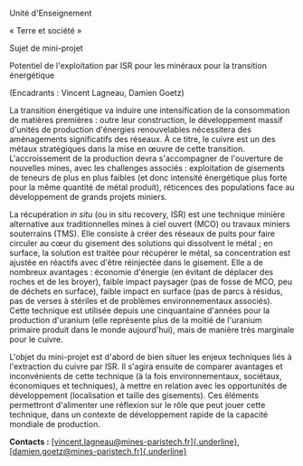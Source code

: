 Unité d'Enseignement

« Terre et société »

Sujet de mini-projet

Potentiel de l'exploitation par ISR pour les minéraux pour la transition
énergétique

(Encadrants : Vincent Lagneau, Damien Goetz)

La transition énergétique va induire une intensification de la
consommation de matières premières : outre leur construction, le
développement massif d'unités de production d'énergies renouvelables
nécessitera des aménagements significatifs des réseaux. À ce titre, le
cuivre est un des métaux stratégiques dans la mise en œuvre de cette
transition. L'accroissement de la production devra s'accompagner de
l'ouverture de nouvelles mines, avec les challenges associés :
exploitation de gisements de teneurs de plus en plus faibles (et donc
intensité énergétique plus forte pour la même quantité de métal
produit), réticences des populations face au développement de grands
projets miniers.

La récupération *in situ* (ou in situ recovery, ISR) est une technique
minière alternative aux traditionnelles mines à ciel ouvert (MCO) ou
travaux miniers souterrains (TMS). Elle consiste à créer des réseaux de
puits pour faire circuler au cœur du gisement des solutions qui
dissolvent le métal ; en surface, la solution est traitée pour récupérer
le métal, sa concentration est ajustée en réactifs avec d'être
réinjectée dans le gisement. Elle a de nombreux avantages : économie
d'énergie (en évitant de déplacer des roches et de les broyer), faible
impact paysager (pas de fosse de MCO, peu de déchets en surface), faible
impact en surface (pas de parcs à résidus, pas de verses à stériles et
de problèmes environnementaux associés). Cette technique est utilisée
depuis une cinquantaine d'années pour la production d'uranium (elle
représente plus de la moitié de l'uranium primaire produit dans le monde
aujourd'hui), mais de manière très marginale pour le cuivre.

L'objet du mini-projet est d'abord de bien situer les enjeux techniques
liés à l'extraction du cuivre par ISR. Il s'agira ensuite de comparer
avantages et inconvénients de cette technique (à la fois
environnementaux, sociétaux, économiques et techniques), à mettre en
relation avec les opportunités de développement (localisation et taille
des gisements). Ces éléments permettront d'alimenter une réflexion sur
le rôle que peut jouer cette technique, dans un contexte de
développement rapide de la capacité mondiale de production.

**Contacts :**
[[vincent.lagneau\@mines-paristech.fr]{.underline}](mailto:vincent.lagneau@mines-paristech.fr),
[[damien.goetz\@mines-paristech.fr]{.underline}](mailto:damien.goetz@mines-paristech.fr)
